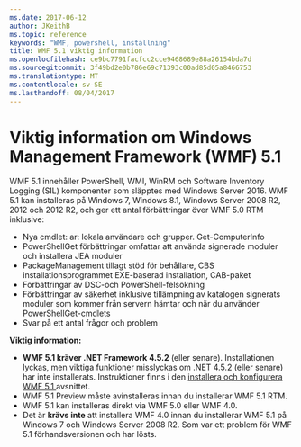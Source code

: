 ```yaml
---
ms.date: 2017-06-12
author: JKeithB
ms.topic: reference
keywords: "WMF, powershell, inställning"
title: WMF 5.1 viktig information
ms.openlocfilehash: ce9bc7791facfcc2cce9468689e88a26154bda7d
ms.sourcegitcommit: 3f49bd2e0b786e69c71393c00ad85d05a8466753
ms.translationtype: MT
ms.contentlocale: sv-SE
ms.lasthandoff: 08/04/2017
---
```

# <a name="windows-management-framework-wmf-51-release-notes"></a>Viktig information om Windows Management Framework (WMF) 5.1 #

WMF 5.1 innehåller PowerShell, WMI, WinRM och Software Inventory Logging (SIL) komponenter som släpptes med Windows Server 2016.
WMF 5.1 kan installeras på Windows 7, Windows 8.1, Windows Server 2008 R2, 2012 och 2012 R2, och ger ett antal förbättringar över WMF 5.0 RTM inklusive:

- Nya cmdlet: ar: lokala användare och grupper. Get-ComputerInfo
- PowerShellGet förbättringar omfattar att använda signerade moduler och installera JEA moduler
- PackageManagement tillagt stöd för behållare, CBS installationsprogrammet EXE-baserad installation, CAB-paket
- Förbättringar av DSC-och PowerShell-felsökning
- Förbättringar av säkerhet inklusive tillämpning av katalogen signerats moduler som kommer från servern hämtar och när du använder PowerShellGet-cmdlets
- Svar på ett antal frågor och problem

**Viktig information:**

- **WMF 5.1 kräver .NET Framework 4.5.2** (eller senare). Installationen lyckas, men viktiga funktioner misslyckas om .NET 4.5.2 (eller senare) har inte installerats. Instruktioner finns i den [installera och konfigurera WMF 5.1 ](https://msdn.microsoft.com/en-us/powershell/wmf/5.1/install-configure) avsnittet.
- WMF 5.1 Preview måste avinstalleras innan du installerar WMF 5.1 RTM.
- WMF 5.1 kan installeras direkt via WMF 5.0 eller WMF 4.0.
- Det är __krävs inte__ att installera WMF 4.0 innan du installerar WMF 5.1 på Windows 7 och Windows Server 2008 R2. Som var ett problem för WMF 5.1 förhandsversionen och har lösts.  


